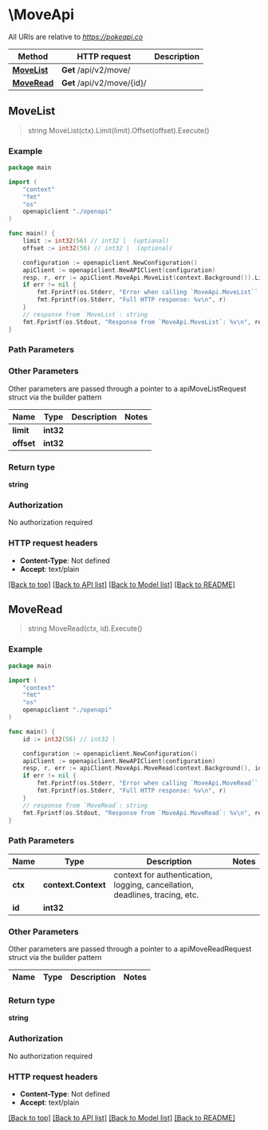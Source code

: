 # \MoveApi

All URIs are relative to *https://pokeapi.co*

Method | HTTP request | Description
------------- | ------------- | -------------
[**MoveList**](MoveApi.md#MoveList) | **Get** /api/v2/move/ | 
[**MoveRead**](MoveApi.md#MoveRead) | **Get** /api/v2/move/{id}/ | 



## MoveList

> string MoveList(ctx).Limit(limit).Offset(offset).Execute()



### Example

```go
package main

import (
    "context"
    "fmt"
    "os"
    openapiclient "./openapi"
)

func main() {
    limit := int32(56) // int32 |  (optional)
    offset := int32(56) // int32 |  (optional)

    configuration := openapiclient.NewConfiguration()
    apiClient := openapiclient.NewAPIClient(configuration)
    resp, r, err := apiClient.MoveApi.MoveList(context.Background()).Limit(limit).Offset(offset).Execute()
    if err != nil {
        fmt.Fprintf(os.Stderr, "Error when calling `MoveApi.MoveList``: %v\n", err)
        fmt.Fprintf(os.Stderr, "Full HTTP response: %v\n", r)
    }
    // response from `MoveList`: string
    fmt.Fprintf(os.Stdout, "Response from `MoveApi.MoveList`: %v\n", resp)
}
```

### Path Parameters



### Other Parameters

Other parameters are passed through a pointer to a apiMoveListRequest struct via the builder pattern


Name | Type | Description  | Notes
------------- | ------------- | ------------- | -------------
 **limit** | **int32** |  | 
 **offset** | **int32** |  | 

### Return type

**string**

### Authorization

No authorization required

### HTTP request headers

- **Content-Type**: Not defined
- **Accept**: text/plain

[[Back to top]](#) [[Back to API list]](../README.md#documentation-for-api-endpoints)
[[Back to Model list]](../README.md#documentation-for-models)
[[Back to README]](../README.md)


## MoveRead

> string MoveRead(ctx, id).Execute()



### Example

```go
package main

import (
    "context"
    "fmt"
    "os"
    openapiclient "./openapi"
)

func main() {
    id := int32(56) // int32 | 

    configuration := openapiclient.NewConfiguration()
    apiClient := openapiclient.NewAPIClient(configuration)
    resp, r, err := apiClient.MoveApi.MoveRead(context.Background(), id).Execute()
    if err != nil {
        fmt.Fprintf(os.Stderr, "Error when calling `MoveApi.MoveRead``: %v\n", err)
        fmt.Fprintf(os.Stderr, "Full HTTP response: %v\n", r)
    }
    // response from `MoveRead`: string
    fmt.Fprintf(os.Stdout, "Response from `MoveApi.MoveRead`: %v\n", resp)
}
```

### Path Parameters


Name | Type | Description  | Notes
------------- | ------------- | ------------- | -------------
**ctx** | **context.Context** | context for authentication, logging, cancellation, deadlines, tracing, etc.
**id** | **int32** |  | 

### Other Parameters

Other parameters are passed through a pointer to a apiMoveReadRequest struct via the builder pattern


Name | Type | Description  | Notes
------------- | ------------- | ------------- | -------------


### Return type

**string**

### Authorization

No authorization required

### HTTP request headers

- **Content-Type**: Not defined
- **Accept**: text/plain

[[Back to top]](#) [[Back to API list]](../README.md#documentation-for-api-endpoints)
[[Back to Model list]](../README.md#documentation-for-models)
[[Back to README]](../README.md)

